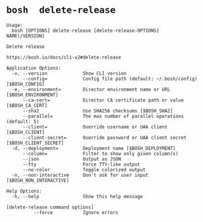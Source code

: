 # `bosh  delete-release `

    Usage:
      bosh [OPTIONS] delete-release [delete-release-OPTIONS] NAME[/VERSION]
    
    Delete release
    
    https://bosh.io/docs/cli-v2#delete-release
    
    Application Options:
      -v, --version             Show CLI version
          --config=             Config file path (default: ~/.bosh/config) [$BOSH_CONFIG]
      -e, --environment=        Director environment name or URL [$BOSH_ENVIRONMENT]
          --ca-cert=            Director CA certificate path or value [$BOSH_CA_CERT]
          --sha2                Use SHA256 checksums [$BOSH_SHA2]
          --parallel=           The max number of parallel operations (default: 5)
          --client=             Override username or UAA client [$BOSH_CLIENT]
          --client-secret=      Override password or UAA client secret [$BOSH_CLIENT_SECRET]
      -d, --deployment=         Deployment name [$BOSH_DEPLOYMENT]
          --column=             Filter to show only given column(s)
          --json                Output as JSON
          --tty                 Force TTY-like output
          --no-color            Toggle colorized output
      -n, --non-interactive     Don't ask for user input [$BOSH_NON_INTERACTIVE]
    
    Help Options:
      -h, --help                Show this help message
    
    [delete-release command options]
              --force           Ignore errors
